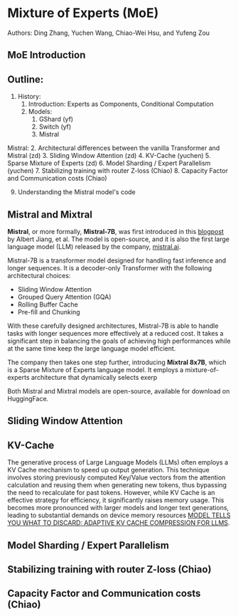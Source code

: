# Mixture of Experts (MoE)

Authors: Ding Zhang, Yuchen Wang, Chiao-Wei Hsu, and Yufeng Zou 

## 

## MoE Introduction

## Outline:
1. History: 
    1. Introduction: Experts as Components, Conditional Computation
    3. Models:
        1. GShard (yf)
        2. Switch (yf)
        3. Mistral

Mistral:
2. Architectural differences between the vanilla Transformer and Mistral (zd)
3. Sliding Window Attention (zd)
4. KV-Cache (yuchen)
5. Sparse Mixture of Experts (zd)
6. Model Sharding / Expert Parallelism (yuchen)
7. Stabilizing training with router Z-loss (Chiao)
8. Capacity Factor and Communication costs (Chiao)

9. Understanding the Mistral model's code


## Mistral and Mixtral
**Mistral**, or more formally, **Mistral-7B**, was first introduced in this [blogpost](https://mistral.ai/news/announcing-mistral-7b/) by Albert Jiang, et al. The model is open-source, and it is also the first large language model (LLM) released by the company, [mistral.ai](https://mistral.ai/). 

Mistral-7B is a transformer model designed for handling fast inference and longer sequences. It is a decoder-only Transformer with the following architectural choices:
* Sliding Window Attention
* Grouped Query Attention (GQA)
* Rolling Buffer Cache
* Pre-fill and Chunking

With these carefully designed architectures, Mistral-7B is able to handle tasks with longer sequences more effectively at a reduced cost. It takes a significant step in balancing the goals of achieving high performances while at the same time keep the large language model efficient. 

The company then takes one step further, introducing **Mixtral 8x7B**, which is a Sparse Mixture of Experts language model. It employs a mixture-of-experts architecture that dynamically selects exerp

Both Mistral and Mixtral models are open-source, available for download on HuggingFace. 


## Sliding Window Attention

## KV-Cache
The generative process of Large Language Models (LLMs) often employs a KV Cache mechanism to speed up output generation. This technique involves storing previously computed Key/Value vectors from the attention calculation and reusing them when generating new tokens, thus bypassing the need to recalculate for past tokens. However, while KV Cache is an effective strategy for efficiency, it significantly raises memory usage. This becomes more pronounced with larger models and longer text generations, leading to substantial demands on device memory resources [MODEL TELLS YOU WHAT TO DISCARD:
ADAPTIVE KV CACHE COMPRESSION FOR LLMS](https://arxiv.org/pdf/2310.01801.pdf).

## Model Sharding / Expert Parallelism

## Stabilizing training with router Z-loss (Chiao)


## Capacity Factor and Communication costs (Chiao)

